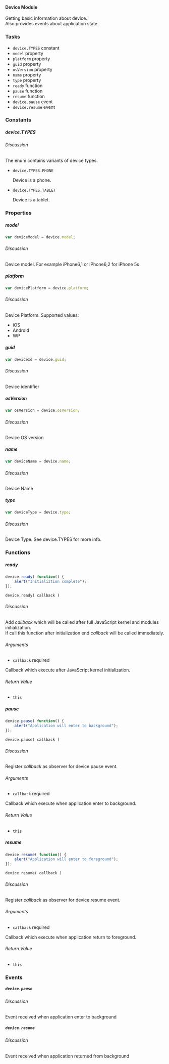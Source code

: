 #### Device Module

Getting basic information about device.  
Also provides events about application state.

### Tasks

  * `device.TYPES` constant
  * `model` property
  * `platform` property
  * `guid` property
  * `osVersion` property
  * `name` property
  * `type` property
  * `ready` function
  * `pause` function
  * `resume` function
  * `device.pause` event
  * `device.resume` event

### Constants

##### device.TYPES

###### Discussion

The enum contains variants of device types.

  * `device.TYPES.PHONE`

	Device is a phone.

  * `device.TYPES.TABLET`

	Device is a tablet.

### Properties

##### model

```javascript
var deviceModel = device.model;
```

###### Discussion

Device model. For example iPhone6,1 or iPhone6,2 for iPhone 5s


##### platform

```javascript
var devicePlatform = device.platform;
```

###### Discussion

Device Platform. Supported values:

  * iOS
  * Android
  * WP

##### guid

```javascript
var deviceId = device.guid;
```

###### Discussion

Device identifier

##### osVersion

```javascript
var osVersion = device.osVersion;
```

###### Discussion

Device OS version

##### name

```javascript
var deviceName = device.name;
```

###### Discussion

Device Name

##### type

```javascript
var deviceType = device.type;
```

###### Discussion

Device Type. See device.TYPES for more info.

### Functions

##### ready

```javascript
device.ready( function() {  
    alert("Initializtion complete");  
});
```

`device.ready( callback )`

###### Discussion

Add _callback_ which will be called after full JavaScript kernel and modules
initialization.  
If call this function after initialization end _callback_ will be called
immediately.

###### Arguments

  * `callback` required

Callback which execute after JavaScript kernel initialization.

###### Return Value

  * `this`

##### pause

```javascript
device.pause( function() {  
    alert("Application will enter to background");  
});
```

`device.pause( callback )`

###### Discussion

Register _callback_ as observer for device.pause event.

###### Arguments

  * `callback` required

Callback which execute when application enter to background.

###### Return Value

  * `this`

##### resume

```javascript
device.resume( function() {  
    alert("Application will enter to foreground");  
});
```

`device.resume( callback )`

###### Discussion

Register _callback_ as observer for device.resume event.

###### Arguments

  * `callback` required

Callback which execute when application return to foreground.

###### Return Value

  * `this`

### Events

##### `device.pause`

###### Discussion

Event received when application enter to background

##### `device.resume`

###### Discussion

Event received when application returned from background

